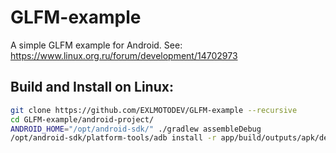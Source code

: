 GLFM-example
============

A simple GLFM example for Android.
See: https://www.linux.org.ru/forum/development/14702973

## Build and Install on Linux:

```bash
git clone https://github.com/EXLMOTODEV/GLFM-example --recursive
cd GLFM-example/android-project/
ANDROID_HOME="/opt/android-sdk/" ./gradlew assembleDebug
/opt/android-sdk/platform-tools/adb install -r app/build/outputs/apk/debug/app-debug.apk
```
